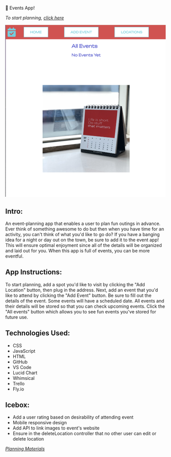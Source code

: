  📅 Events App! 


_To start planning, [click here](https://events-application.fly.dev/)_



![](/public/images/screenshot.png)



## Intro:

An event-planning app that enables a user to plan fun outings in advance. Ever think of something awesome to do but then when you have time for an activity, you can't think of what you'd like to go do? If you have a banging idea for a night or day out on the town, be sure to add it to the event app! This will ensure optimal enjoyment since all of the details will be organized and laid out for you. When this app is full of events, you can be more eventful. 


## App Instructions:

To start planning, add a spot you'd like to visit by clicking the "Add Location" button, then plug in the address. Next, add an event that you'd like to attend by clicking the "Add Event" button. Be sure to fill out the details of the event. Some events will have a scheduled date. All events and their details will be stored so that you can check upcoming events. Click the "All events" button which allows you to see fun events you've stored for future use.




## Technologies Used:

- CSS 
- JavaScript
- HTML
- GitHub
- VS Code
- Lucid Chart
- Whimsical
- Trello
- Fly.io


## Icebox:
- Add a user rating based on desirability of attending event
- Mobile responsive design
- Add API to link images to event's website
- Ensure in the deleteLocation controller that no other user can edit or delete location



_[Planning Materials](https://trello.com/b/Zq197qsS/events#)_